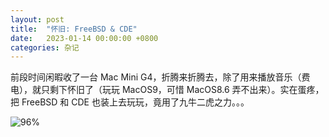```yaml
---
layout: post
title:  "怀旧: FreeBSD & CDE"
date:   2023-01-14 00:00:00 +0800
categories: 杂记
---
```


前段时间闲暇收了一台 Mac Mini G4，折腾来折腾去，除了用来播放音乐（费电），就只剩下怀旧了（玩玩 MacOS9，可惜 MacOS8.6 弄不出来）。实在蛋疼，把 FreeBSD 和 CDE 也装上去玩玩，竟用了九牛二虎之力。。。

![96%](https://media.githubusercontent.com/media/DonAnthonyLee/DonAnthonyLee.github.io/main/images/CDE_FreeBSD_MacMiniG4.png)

